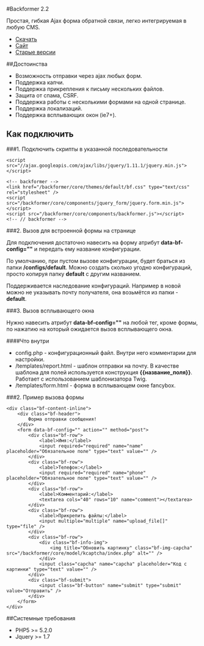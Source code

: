 #Backformer 2.2

Простая, гибкая Ajax форма обратной связи, легко интегрируемая в любую CMS.

* [Скачать](https://github.com/Rugoals/backformer/archive/2.2.0.zip)
* [Сайт](http://rugoals.github.io/backformer)
* [Старые версии](https://github.com/Rugoals/backformer/wiki)

##Достоинства
* Возможность отправки через ajax любых форм.
* Поддержка капчи.
* Поддержка прикрепления к письму нескольких файлов.
* Защита от спама, CSRF.
* Поддержка работы с несколькими формами на одной странице.
* Поддержка локализаций.
* Поддержка всплывающих окон (ie7+).

## Как подключить

###1. Подключить скрипты в указанной последовательности

    <script src="//ajax.googleapis.com/ajax/libs/jquery/1.11.1/jquery.min.js"></script>
    
    <!-- backformer -->
    <link href="/backformer/core/themes/default/bf.css" type="text/css" rel="stylesheet" />
    <script src="/backformer/core/components/jquery_form/jquery.form.min.js"></script> 
    <script src="/backformer/core/components/backformer.js"></script>
    <!-- // backformer -->

###2. Вызов для встроенной формы на странице

Для подключения достаточно навесить на форму атрибут **data-bf-config=""** и передать ему название конфигурации.
 
По умолчанию, при пустом вызове конфигурации, будет браться из папки **/configs/default**. Можно создать сколько угодно конфигураций, просто копируя папку **default** с другим названием.  

Поддерживается наследование конфигураций. Например в новой можно не указывать почту получателя, она возьмётся из папки - **default**.

###3. Вызов всплывающего окна

Нужно навесить атрибут **data-bf-config=""** на любой тег, кроме формы, по нажатию на который ожидается вызов всплывающего окна.

####Что внутри

* config.php - конфигурационный файл. Внутри него комментарии для настройки.
* /templates/report.html - шаблон отправки на почту. В качестве шаблона для полей используется конструкция **{{название_поля}}**. Работает с использованием шаблонизатора Twig.
* /templates/form.html - форма в всплывающем окне fancybox.

###2. Пример вызова формы

    <div class="bf-content-inline">
        <div class="bf-header">
            Форма отправки сообщения!
        </div>
        <form data-bf-config="" action="" method="post">
            <div class="bf-row">
                <label>Имя:</label>
                <input required="required" name="name" placeholder="Обязательное поле" type="text" value="" />
            </div>
            <div class="bf-row">
                <label>Телефон:</label>
                <input required="required" name="phone" placeholder="Обязательное поле" type="text" value="" />
            </div>
            <div class="bf-row">
                <label>Комментарий:</label>
                <textarea cols="40" rows="10" name="comment"></textarea>
            </div>
            <div class="bf-row">
                <label>Прикрепить файлы:</label>
                <input multiple="multiple" name="upload_file[]" type="file" />
            </div>
            <div class="bf-row">
                <div class="bf-info-img">
                    <img title="Обновить картинку" class="bf-img-capcha" src="/backformer/core/model/kcaptcha/index.php" alt="" />
                </div>
                <input class="capcha" name="capcha" placeholder="Код с картинки" type="text" value="" />
            </div>
            <div class="bf-submit">
                <input class="bf-button" name="submit" type="submit" value="Отправить" />
            </div>
        </form>
    </div>

##Системные требования

* PHP5 >= 5.2.0
* Jquery >= 1.7


 
 
